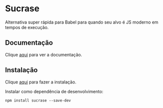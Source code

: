 # Sucrase

Alternativa super rápida para Babel para quando seu alvo é JS moderno em tempos de execução.

## Documentação

Clique [aqui](https://github.com/alangpierce/sucrase) para ver a documentação.

## Instalação

Clique [aqui](https://www.npmjs.com/package/sucrase) para fazer a instalação.

Instalar como dependência de desenvolvimento:

```
npm install sucrase --save-dev
```
